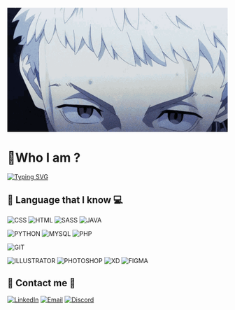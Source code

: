 ![Worry](img/tokyo-revengers.gif)
# :japanese_ogre:Who I am ?
[![Typing SVG](https://readme-typing-svg.herokuapp.com?color=%23F70202&size=30&center=vrai&vCenter=faux&multiline=true&width=760&height=125&lines=a+fun+loving+developer+who+watches%2C;a+lot+a+lot+of+anime.+student+at+iim+in+france%2C;will+return+the+devolepement+with+his+company)](https://git.io/typing-svg)

## 📁 Language that I know :computer:

![CSS](https://img.shields.io/badge/CSS-black?style=for-the-badge&logo=CSS3)
![HTML](https://img.shields.io/badge/HTML5-E34F26?style=for-the-badge&logo=html5&logoColor=white)
![SASS](https://img.shields.io/badge/SASS-black?style=for-the-badge&logo=SASS)
![JAVA](https://img.shields.io/badge/JavaScript-F7DF1E?style=for-the-badge&logo=javascript&logoColor=black)


![PYTHON](https://img.shields.io/badge/PYTHON-black?style=for-the-badge&logo=PYTHON)
![MYSQL](https://img.shields.io/badge/MYSQL-black?style=for-the-badge&logo=MYSQL)
![PHP](https://img.shields.io/badge/PHP-black?style=for-the-badge&logo=PHP)

![GIT](https://img.shields.io/badge/GIT-black?style=for-the-badge&logo=GIT)

![ILLUSTRATOR](https://img.shields.io/badge/FIGMA-black?style=for-the-badge&logo=FIGMA)
![PHOTOSHOP](https://img.shields.io/badge/XD-black?style=for-the-badge&logo=Adobe-XD)
![XD](https://img.shields.io/badge/ILLUSTRATOR-black?style=for-the-badge&logo=Adobe-ILLUSTRATOR)
![FIGMA](https://img.shields.io/badge/PHOTOSHOP-black?style=for-the-badge&logo=Adobe-PHOTOSHOP)

## :iphone: Contact me 📧

[![LinkedIn](https://img.shields.io/badge/LINKEDIN-Mitsuya-red?style=for-the-badge&logo=LINKEDIN&logoColor=red)](https://www.linkedin.com/in/william-mouchon/)
[![Email](https://img.shields.io/badge/Email-Mitsuya-red?style=for-the-badge&logo=GMAIL&logoColor=red)](mailto:william.mouchon@edu.devinci.fr)
[![Discord](https://img.shields.io/badge/Discord-7289DA?style=for-the-badge&logo=discord&logoColor=white)](discord:Luffy77#9398)



